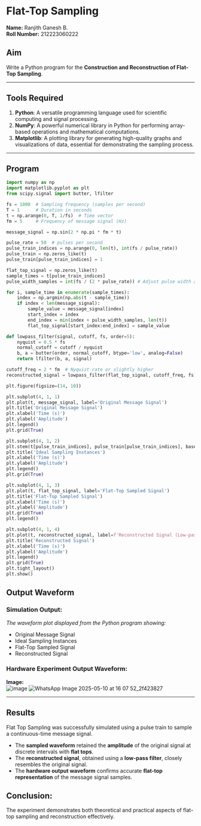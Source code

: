 # Flat-Top Sampling
**Name:** Ranjith Ganesh B.  
**Roll Number:** 212223060222

## Aim
Write a Python program for the **Construction and Reconstruction of Flat-Top Sampling**.

---

## Tools Required
1. **Python**: A versatile programming language used for scientific computing and signal processing.  
2. **NumPy**: A powerful numerical library in Python for performing array-based operations and mathematical computations.  
3. **Matplotlib**: A plotting library for generating high-quality graphs and visualizations of data, essential for demonstrating the sampling process.  

---

## Program

```python
import numpy as np
import matplotlib.pyplot as plt
from scipy.signal import butter, lfilter

fs = 1000  # Sampling frequency (samples per second)
T = 1      # Duration in seconds
t = np.arange(0, T, 1/fs)  # Time vector
fm = 5     # Frequency of message signal (Hz)

message_signal = np.sin(2 * np.pi * fm * t)

pulse_rate = 50  # pulses per second
pulse_train_indices = np.arange(0, len(t), int(fs / pulse_rate))
pulse_train = np.zeros_like(t)
pulse_train[pulse_train_indices] = 1

flat_top_signal = np.zeros_like(t)
sample_times = t[pulse_train_indices]
pulse_width_samples = int(fs / (2 * pulse_rate)) # Adjust pulse width as needed

for i, sample_time in enumerate(sample_times):
    index = np.argmin(np.abs(t - sample_time))
    if index < len(message_signal):
        sample_value = message_signal[index]
        start_index = index
        end_index = min(index + pulse_width_samples, len(t))
        flat_top_signal[start_index:end_index] = sample_value

def lowpass_filter(signal, cutoff, fs, order=5):
    nyquist = 0.5 * fs
    normal_cutoff = cutoff / nyquist
    b, a = butter(order, normal_cutoff, btype='low', analog=False)
    return lfilter(b, a, signal)

cutoff_freq = 2 * fm  # Nyquist rate or slightly higher
reconstructed_signal = lowpass_filter(flat_top_signal, cutoff_freq, fs)

plt.figure(figsize=(14, 10))

plt.subplot(4, 1, 1)
plt.plot(t, message_signal, label='Original Message Signal')
plt.title('Original Message Signal')
plt.xlabel('Time (s)')
plt.ylabel('Amplitude')
plt.legend()
plt.grid(True)

plt.subplot(4, 1, 2)
plt.stem(t[pulse_train_indices], pulse_train[pulse_train_indices], basefmt=" ", label='Ideal Sampling Instances')
plt.title('Ideal Sampling Instances')
plt.xlabel('Time (s)')
plt.ylabel('Amplitude')
plt.legend()
plt.grid(True)

plt.subplot(4, 1, 3)
plt.plot(t, flat_top_signal, label='Flat-Top Sampled Signal')
plt.title('Flat-Top Sampled Signal')
plt.xlabel('Time (s)')
plt.ylabel('Amplitude')
plt.grid(True)
plt.legend()

plt.subplot(4, 1, 4)
plt.plot(t, reconstructed_signal, label=f'Reconstructed Signal (Low-pass Filter, Cutoff={cutoff_freq} Hz)', color='green')
plt.title('Reconstructed Signal')
plt.xlabel('Time (s)')
plt.ylabel('Amplitude')
plt.legend()
plt.grid(True)
plt.tight_layout()
plt.show()
```
## Output Waveform

###  Simulation Output:
*The waveform plot displayed from the Python program showing:*
- Original Message Signal  
- Ideal Sampling Instances  
- Flat-Top Sampled Signal  
- Reconstructed Signal  

### Hardware Experiment Output Waveform:
**Image:**  
![image](https://github.com/user-attachments/assets/1c7d0912-fea9-420b-b07a-c2f7a2504e3b)
![WhatsApp Image 2025-05-10 at 16 07 52_2f423827](https://github.com/user-attachments/assets/5cde5f49-50ae-453b-a701-997799c67aa8)

---

## Results

Flat Top Sampling was successfully simulated using a pulse train to sample a continuous-time message signal.  
- The **sampled waveform** retained the **amplitude** of the original signal at discrete intervals with **flat tops**.  
- The **reconstructed signal**, obtained using a **low-pass filter**, closely resembles the original signal.  
- The **hardware output waveform** confirms accurate **flat-top representation** of the message signal samples.

## Conclusion:
The experiment demonstrates both theoretical and practical aspects of flat-top sampling and reconstruction effectively.
